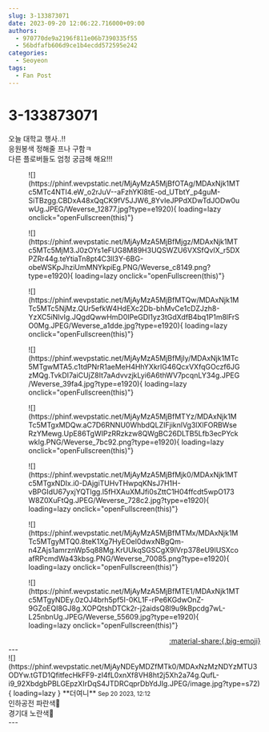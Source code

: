 ```yaml
---
slug: 3-133873071
date: 2023-09-20 12:06:22.716000+09:00
authors:
  - 970770de9a2196f811e06b7390335f55
  - 56bdfafb606d9ce1b4ecdd572595e242
categories:
  - Seoyeon
tags:
  - Fan Post
---
```


# 3-133873071

<div class="post-container" markdown="1">
<div class="content-container md-sidebar__scrollwrap" markdown="1">

오늘 대학교 행사..!!<br>응원봉색 정해줄 프나 구함ㅋ<br>다른 플로버들도 엄청 궁금해 해요!!!
<figure markdown="1">
![](https://phinf.wevpstatic.net/MjAyMzA5MjBfOTAg/MDAxNjk1MTc5MTc4NTI4.eW_o2rJuV--aFzhYKI8tE-od_UTbtY_p4guM-SiTBzgg.CBDxA48xQqCK9fV5JJW6_8YvIeJPPdXDwTdJODw0uwUg.JPEG/Weverse_12877.jpg?type=e1920){ loading=lazy onclick="openFullscreen(this)"}
</figure>

<figure markdown="1">
![](https://phinf.wevpstatic.net/MjAyMzA5MjBfMjgz/MDAxNjk1MTc5MTc5MjM3.J0zOYs1eFUG8M89H3UQSWZU6VXSfQvIX_r5DXPZRr44g.teYtiaTn8pt4C3ll3Y-6BG-obeWSKpJhziUmMNYkpiEg.PNG/Weverse_c8149.png?type=e1920){ loading=lazy onclick="openFullscreen(this)"}
</figure>

<figure markdown="1">
![](https://phinf.wevpstatic.net/MjAyMzA5MjBfMTQw/MDAxNjk1MTc5MTc5NjMz.QUr5efkW4HdEXc2Db-bhMvCe1cDZJzh8-YzXC5iNIvIg.JQgdQwwHmD0IPeGDl1yz3tGdXdfB4bq1P1m8lFrSO0Mg.JPEG/Weverse_a1dde.jpg?type=e1920){ loading=lazy onclick="openFullscreen(this)"}
</figure>

<figure markdown="1">
![](https://phinf.wevpstatic.net/MjAyMzA5MjBfMjIy/MDAxNjk1MTc5MTgwMTA5.c1tdPNrR1aeMeH4HhYXkrlG46QcxVXfqGOczf6JGzMQg.TvkDI7aiCUjZ8It7aAdvvzjkLyi6A6thWV7pcqnLY34g.JPEG/Weverse_39fa4.jpg?type=e1920){ loading=lazy onclick="openFullscreen(this)"}
</figure>

<figure markdown="1">
![](https://phinf.wevpstatic.net/MjAyMzA5MjBfMTYz/MDAxNjk1MTc5MTgxMDQw.aC7D6RNNU0WhbdQLZIFjiknlVg3lXlFORBWseRzYMewg.UpE86TgWIPzRRzkzw8QWgBC26DLTB5Lfb3ecPYckwkIg.PNG/Weverse_7bc92.png?type=e1920){ loading=lazy onclick="openFullscreen(this)"}
</figure>

<figure markdown="1">
![](https://phinf.wevpstatic.net/MjAyMzA5MjBfMjk0/MDAxNjk1MTc5MTgxNDIx.i0-DAjgiTUHvTHwpqKNsJ7H1H-vBPGIdU67yxjYQTlgg.l5fHXAuXMJfi0sZttC1H04ffcdt5wpO173W8Z0XuFtQg.JPEG/Weverse_728c2.jpg?type=e1920){ loading=lazy onclick="openFullscreen(this)"}
</figure>

<figure markdown="1">
![](https://phinf.wevpstatic.net/MjAyMzA5MjBfMTMx/MDAxNjk1MTc5MTgyMTQ0.8teK1Xg7HyEOel0dwxNBgQm-n4ZAjs1amrznWp5q88Mg.KrUUkqSGSCgX9IVrp378eU9IUSXcoafRPcmdWa43kbsg.PNG/Weverse_70085.png?type=e1920){ loading=lazy onclick="openFullscreen(this)"}
</figure>

<figure markdown="1">
![](https://phinf.wevpstatic.net/MjAyMzA5MjBfMTE1/MDAxNjk1MTc5MTgyNDEy.0zOJ4brh5pf5I-0KL1F-rPe6KGdwOnZ-9GZoEQI8GJ8g.XOPQtshDTCk2r-j2aidsQ8l9u9kBpcdg7wL-L25nbnUg.JPEG/Weverse_55609.jpg?type=e1920){ loading=lazy onclick="openFullscreen(this)"}
</figure>


</div>
</div>

<div style="text-align: right;" markdown="1">
<a href="https://weverse.io/fromis9/fanpost/3-133873071" style="text-align: right;">:material-share:{.big-emoji}</a>
</div>
---

<div class="comments-container md-sidebar__scrollwrap" markdown="1">
<div class="comment" markdown="1">
<div class='id-container' markdown="1">
![](https://phinf.wevpstatic.net/MjAyNDEyMDZfMTk0/MDAxNzMzNDYzMTU3ODYw.tGTD1QfitfecHkFF9-zI4fL0xnXf8VH8ht2j5Xh2a74g.QufL-i9_92XbdgbPBLGEpzXIrDqS4JTDRCqprDbYdJIg.JPEG/image.jpg?type=s72){ loading=lazy }
**<span class="artist">더여니</span>** <small>Sep 20 2023, 12:12</small><br>
</div>
<div class='comment-body' markdown="1">
인하공전 파란색💙<br>경기대 노란색💛
</div>
</div>
</div>
---
